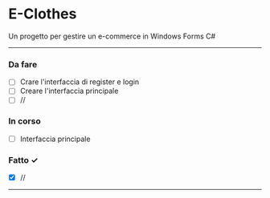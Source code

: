 # E-Clothes
Un progetto per gestire un e-commerce in Windows Forms C#
___
### Da fare
- [ ] Crare l'interfaccia di register e login
- [ ] Creare l'interfaccia principale
- [ ] //

### In corso
- [ ] Interfaccia principale  

### Fatto ✓
- [x] //  
___
